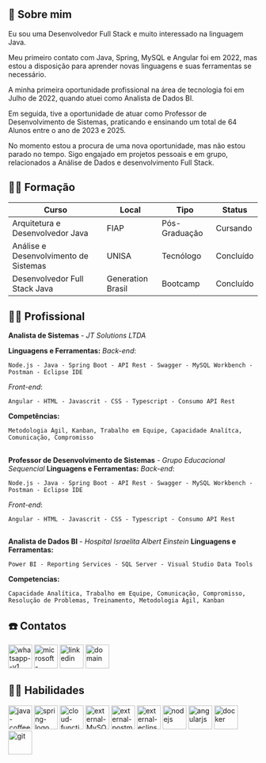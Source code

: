 
## 🚀 Sobre mim
Eu sou uma Desenvolvedor Full Stack e muito interessado na linguagem Java. 

Meu primeiro contato com Java, Spring, MySQL e Angular foi em 2022, mas estou a disposição para aprender novas linguagens e suas ferramentas se necessário.

A minha primeira oportunidade profissional na área de tecnologia foi em Julho de 2022, quando atuei como Analista de Dados BI.

Em seguida, tive a oportunidade de atuar como Professor de Desenvolvimento de Sistemas, praticando e ensinando um total de 64 Alunos entre o ano de 2023 e 2025.

No momento estou a procura de uma nova oportunidade, mas não estou parado no tempo. Sigo engajado em projetos pessoais e em grupo, relacionados a Análise de Dados e desenvolvimento Full Stack.

## 👨‍🎓 Formação
| Curso  | Local | Tipo | Status |
| ------------- | ------------- | ------------- | -------------| 
| Arquitetura e Desenvolvedor Java  | FIAP | Pós-Graduação |Cursando |
| Análise e Desenvolvimento de Sistemas  | UNISA | Tecnólogo | Concluído |
| Desenvolvedor Full Stack Java | Generation Brasil | Bootcamp | Concluído |


## 👨‍💻 Profissional

**Analista de Sistemas** - _JT Solutions LTDA_

**Linguagens e Ferramentas:**
_Back-end_:
```
Node.js - Java - Spring Boot - API Rest - Swagger - MySQL Workbench - Postman - Eclipse IDE   
```
_Front-end_:
```
Angular - HTML - Javascrit - CSS - Typescript - Consumo API Rest
```
**Competências:**
```
Metodologia Ágil, Kanban, Trabalho em Equipe, Capacidade Analítca, Comunicação, Compromisso 
```

##

**Professor de Desenvolvimento de Sistemas** - _Grupo Educacional Sequencial_ 
**Linguagens e Ferramentas:**
_Back-end_:
```
Node.js - Java - Spring Boot - API Rest - Swagger - MySQL Workbench - Postman - Eclipse IDE   
```
_Front-end_:
```
Angular - HTML - Javascrit - CSS - Typescript - Consumo API Rest
```

##

**Analista de Dados BI** - _Hospital Israelita Albert Einstein_
**Linguagens e Ferramentas:**
```
Power BI - Reporting Services - SQL Server - Visual Studio Data Tools
```
**Competencias:** 
```
Capacidade Analítica, Trabalho em Equipe, Comunicação, Compromisso, Resolução de Problemas, Treinamento, Metodologia Ágil, Kanban
```

## ☎️ Contatos

[<img width="48" height="48" src="https://img.icons8.com/color/48/whatsapp--v1.png" alt="whatsapp--v1"/>](https://wa.me/+5511956396531) [<img width="48" height="48" src="https://img.icons8.com/color/48/microsoft-outlook-2019--v2.png" alt="microsoft-outlook-2019--v2"/>](mailto:lucash.96@hotmail.com) [<img width="48" height="48" src="https://img.icons8.com/color/48/linkedin.png" alt="linkedin"/>](https://www.linkedin.com/in/lucas-amaro-5711611ab/) [<img width="48" height="48" src="https://img.icons8.com/plasticine/100/domain.png" alt="domain"/>](https://lucasherculanoamaro.github.io/)


## 	🤹‍♂️ Habilidades

<div>
<img width="48" height="48" src="https://img.icons8.com/color/48/java-coffee-cup-logo--v1.png" alt="java-coffee-cup-logo--v1"/>

<img width="48" height="48" src="https://img.icons8.com/color/48/spring-logo.png" alt="spring-logo"/>

<img width="48" height="48" src="https://img.icons8.com/color/48/cloud-function.png" alt="cloud-function"/>

<img width="48" height="48" src="https://img.icons8.com/external-those-icons-flat-those-icons/48/external-MySQL-programming-and-development-those-icons-flat-those-icons.png" alt="external-MySQL-programming-and-development-those-icons-flat-those-icons"/>

<img width="48" height="48" src="https://img.icons8.com/external-tal-revivo-shadow-tal-revivo/48/external-postman-is-the-only-complete-api-development-environment-logo-shadow-tal-revivo.png" alt="external-postman-is-the-only-complete-api-development-environment-logo-shadow-tal-revivo"/>

<img width="48" height="48" src="https://img.icons8.com/external-tal-revivo-color-tal-revivo/48/external-eclipse-an-integrated-development-environment-used-in-computer-programming-logo-color-tal-revivo.png" alt="external-eclipse-an-integrated-development-environment-used-in-computer-programming-logo-color-tal-revivo"/>

<img width="48" height="48" src="https://img.icons8.com/color/48/nodejs.png" alt="nodejs"/>

<img width="48" height="48" src="https://img.icons8.com/color/48/angularjs.png" alt="angularjs"/>

<img width="48" height="48" src="https://img.icons8.com/fluency/48/docker.png" alt="docker"/>

<img width="48" height="48" src="https://img.icons8.com/color/48/git.png" alt="git"/>

</div>

